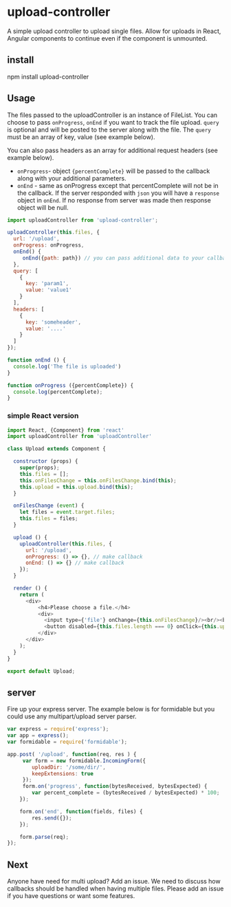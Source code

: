 # upload-controller

A simple upload controller to upload single files. Allow for uploads in React,
Angular components to continue even if the component is unmounted.

## install

npm install upload-controller

## Usage
The files passed to the uploadController is an instance of FileList. You can choose
to pass `onProgress`, `onEnd` if you want to track the file upload. `query` is optional
and will be posted to the server along with the file. The `query` must be an array of key, value (see example below).

You can also pass headers as an array for additional request headers (see example below).

- `onProgress`- object `{percentComplete}`  will be passed to the callback along with your additional parameters.
- `onEnd` - same as onProgress except that percentComplete will not be in the callback. If the server responded with
`json` you will have a `response` object in `onEnd`. If no response from server was made then response object will be null.


```js
import uploadController from 'upload-controller';

uploadController(this.files, {
  url: '/upload',
  onProgress: onProgress,
  onEnd() {
     onEnd({path: path}) // you can pass additional data to your callback
  },
  query: [
    {
      key: 'param1',
      value: 'value1'
    }
  ],
  headers: [
    {
      key: 'someheader',
      value: '....'
    }
  ]
});

function onEnd () {
  console.log('The file is uploaded')
}

function onProgress ({percentComplete}) {
  console.log(percentComplete);
}

```

### simple React version
```js
import React, {Component} from 'react'
import uploadController from 'uploadController'

class Upload extends Component {

  constructor (props) {
    super(props);
    this.files = [];
    this.onFilesChange = this.onFilesChange.bind(this);
    this.upload = this.upload.bind(this);
  }

  onFilesChange (event) {
  	let files = event.target.files;
    this.files = files;
  }

  upload () {
    uploadController(this.files, {
   	  url: '/upload',
      onProgress: () => {}, // make callback
      onEnd: () => {} // make callback
    });    
  }

  render () {
    return (
      <div>
          <h4>Please choose a file.</h4>
          <div>
            <input type={'file'} onChange={this.onFilesChange}/><br/><br/>
            <button disabled={this.files.length === 0} onClick={this.upload}>Upload</button>
          </div>
      </div>
    );
  }
}

export default Upload;
```

## server
Fire up your express server. The example below is for formidable but you
could use any multipart/upload server parser.

```js
var express = require('express');
var app = express();
var formidable = require('formidable');

app.post( '/upload', function(req, res ) {
     var form = new formidable.IncomingForm({
     	uploadDir: '/some/dir/',
        keepExtensions: true
     });
     form.on('progress', function(bytesReceived, bytesExpected) {
        var percent_complete = (bytesReceived / bytesExpected) * 100;
    });

    form.on('end', function(fields, files) {
        res.send({});
    });

    form.parse(req);
});
```

## Next
Anyone have need for multi upload? Add an issue. We need to discuss how callbacks
should be handled when having multiple files. Please add an issue if you have questions or want some features.
